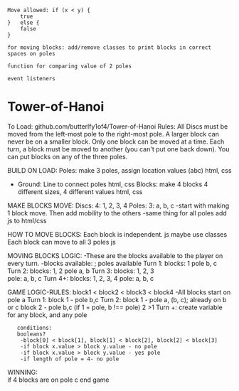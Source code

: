     Move allowed: if (x < y) {
        true 
    }   else {
        false
    }

    for moving blocks: add/remove classes to print blocks in correct spaces on poles

    function for comparing value of 2 poles

    event listeners 










# Tower-of-Hanoi
To Load: 
    github.com/butterlfy1of4/Tower-of-Hanoi
Rules:
    All Discs must be moved from the left-most pole to the right-most pole. A larger block can never be on a smaller block.
    Only one block can be moved at a time.
    Each turn, a block must be moved to another (you can't put one back down). You can put blocks on any of the three poles.

BUILD ON LOAD: 
    Poles: make 3 poles, assign location values (abc)
        html, css
   * Ground: 
        Line to connect poles
        html, css
    Blocks: make 4 blocks 4 different sizes, 4 different values
        html, css

MAKE BLOCKS MOVE:
    Discs: 4: 1, 2, 3, 4
    Poles: 3: a, b, c
        -start with making 1 block move. Then add mobility to the others
        -same thing for all poles
        add js to html/css

HOW TO MOVE BLOCKS:
    Each block is independent.
        js
        maybe use classes
    Each block can move to all 3 poles
        js

MOVING BLOCKS LOGIC:
-These are the blocks available to the player on every turn.
    -blocks available: ; poles available
    Turn 1:
        blocks: 1
        pole b, c
    Turn 2:
        blocks: 1, 2 
        pole a, b
    Turn 3:
        blocks: 1, 2, 3     
        pole: a, b, c
    Turn 4+: 
        blocks: 1, 2, 3, 4
        pole: a, b, c

GAME LOGIC-RULES: block1 < block2 < block3 < block4
-All blocks start on pole a
    Turn 1:
        block 1 - pole b,c
    Turn 2:
        block 1 - pole a, (b, c);  already on b or c
        block 2 - pole b,c (if 1 = pole, b !== pole) 2 >1
    Turn +:
       create variable for any block, and any pole
       
       conditions: 
       booleans?
        -block[0] < block[1], block[1] < block[2], block[2] < block[3]
        -if block x.value > block y.value - no pole
        -if block x.value > block y.value - yes pole
        -if length of pole = 4- no pole



WINNING:    
    if 4 blocks are on pole c end game

